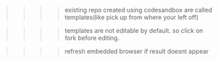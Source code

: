 > > > > existing repo created using codesandbox are called templates(like pick up from where your left off)

> > > > templates are not editable by default. so click on fork before editing.

> > > > refresh embedded browser if result doesnt appear
